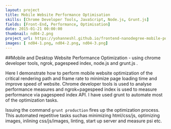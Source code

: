 ```yaml
---
layout: project
title: Mobile Website Performance Optimisation
skills: [Chrome Developer Tools, JavaScript, Node.js, Grunt.js]
fields: [Front-End, Performance, Optimisation]
date: 2015-01-21 00:00:00
thumbnail: nd04-2.png
project_url: https://yohanneshl.github.io/frontend-nanodegree-mobile-portfolio/production/
images: [ nd04-1.png, nd04-2.png, nd04-3.png]
---
```

##Mobile and Desktop Website Performance Optimization - using chrome developer tools, ngrok, pagespeed index, node.js and grunt.js .


Here I demonstrate how to perform mobile website optimization of the critical rendering path and frame rate to minimize page loading time and improve speed of website. Chrome developer tools is used to analyse performance measures and ngrok+pagespeed index is used to measure performance via pagespeed index API. I have used grunt to automate most of the optimization tasks.

Issuing the command ```grunt production``` fires up the optimization process. This automated repetitive tasks suchas minimizing html/css/js, optimizing images, inlining css/js/images, linting, start up server and measure psi etc.